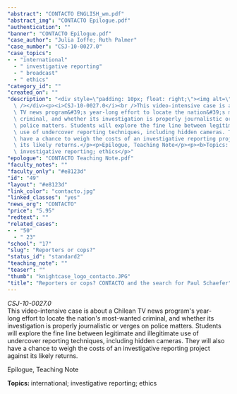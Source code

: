 ```yaml
---
"abstract": "CONTACTO ENGLISH_wm.pdf"
"abstract_img": "CONTACTO Epilogue.pdf"
"authentication": ""
"banner": "CONTACTO Epilogue.pdf"
"case_author": "Julia Ioffe; Ruth Palmer"
"case_number": "CSJ-10-0027.0"
"case_topics":
- - "international"
  - " investigative reporting"
  - " broadcast"
  - " ethics"
"category_id": ""
"created_on": ""
"description": "<div style=\"padding: 10px; float: right;\"><img alt=\"\" src=\"/casestudy/files/photos/394/contacto_abstract_small.jpg\"\
  \ /></div><p><i>CSJ-10-0027.0</i><br />This video-intensive case is about a Chilean\
  \ TV news program&#39;s year-long effort to locate the nation&#39;s most-wanted\
  \ criminal, and whether its investigation is properly journalistic or verges on\
  \ police matters. Students will explore the fine line between legitimate and illegitimate\
  \ use of undercover reporting techniques, including hidden cameras. They will also\
  \ have a chance to weigh the costs of an investigative reporting project against\
  \ its likely returns.</p><p>Epilogue, Teaching Note</p><p><b>Topics: </b>international;\
  \ investigative reporting; ethics</p>"
"epologue": "CONTACTO Teaching Note.pdf"
"faculty_notes": ""
"faculty_only": "#e8123d"
"id": "49"
"layout": "#e8123d"
"link_color": "contacto.jpg"
"linked_classes": "yes"
"news_org": "CONTACTO"
"price": "5.95"
"redtext": ""
"related_cases":
- - "50"
  - " 23"
"school": "17"
"slug": "Reporters or cops?"
"status_id": "standard2"
"teaching_note": ""
"teaser": ""
"thumb": "knightcase_logo_contacto.JPG"
"title": "Reporters or cops? CONTACTO and the search for Paul Schaefer"
---
```

<div style="padding: 10px; float: right;"><img alt="" src="/casestudy/files/photos/394/contacto_abstract_small.jpg" /></div><p><i>CSJ-10-0027.0</i><br />This video-intensive case is about a Chilean TV news program&#39;s year-long effort to locate the nation&#39;s most-wanted criminal, and whether its investigation is properly journalistic or verges on police matters. Students will explore the fine line between legitimate and illegitimate use of undercover reporting techniques, including hidden cameras. They will also have a chance to weigh the costs of an investigative reporting project against its likely returns.</p><p>Epilogue, Teaching Note</p><p><b>Topics: </b>international; investigative reporting; ethics</p>
